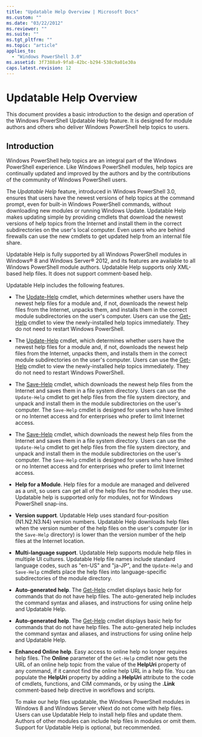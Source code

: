 ```yaml
---
title: "Updatable Help Overview | Microsoft Docs"
ms.custom: ""
ms.date: "03/22/2012"
ms.reviewer: ""
ms.suite: ""
ms.tgt_pltfrm: ""
ms.topic: "article"
applies_to:
  - "Windows PowerShell 3.0"
ms.assetid: 3f7388a9-9fa8-42bc-b294-538c9a01e30a
caps.latest.revision: 12
---
```

# Updatable Help Overview

This document provides a basic introduction to the design and operation of the Windows PowerShell Updatable Help feature. It is designed for module authors and others who deliver Windows PowerShell help topics to users.

## Introduction

Windows PowerShell help topics are an integral part of the Windows PowerShell experience. Like Windows PowerShell modules, help topics are continually updated and improved by the authors and by the contributions of the community of Windows PowerShell users.

The *Updatable Help* feature, introduced in Windows PowerShell 3.0, ensures that users have the newest versions of help topics at the command prompt, even for built-in Windows PowerShell commands, without downloading new modules or running Windows Update. Updatable Help makes updating simple by providing cmdlets that download the newest versions of help topics from the Internet and install them in the correct subdirectories on the user's local computer. Even users who are behind firewalls can use the new cmdlets to get updated help from an internal file share.

Updatable Help is fully supported by all Windows PowerShell modules in Windows® 8 and Windows Server® 2012, and its features are available to all Windows PowerShell module authors. Updatable Help supports only XML-based help files. It does not support comment-based help.

Updatable Help includes the following features.

- The [Update-Help](/powershell/module/microsoft.powershell.core/update-help) cmdlet, which determines whether users have the newest help files for a module and, if not, downloads the newest help files from the Internet, unpacks them, and installs them in the correct module subdirectories on the user's computer. Users can use the [Get-Help](/powershell/module/microsoft.powershell.core/update-help) cmdlet to view the newly-installed help topics immediately. They do not need to restart Windows PowerShell.
- The [Update-Help](/powershell/module/Microsoft.PowerShell.Core/Update-Help) cmdlet, which determines whether users have the newest help files for a module and, if not, downloads the newest help files from the Internet, unpacks them, and installs them in the correct module subdirectories on the user's computer. Users can use the [Get-Help](/powershell/module/Microsoft.PowerShell.Core/Update-Help) cmdlet to view the newly-installed help topics immediately. They do not need to restart Windows PowerShell.

- The [Save-Help](/powershell/module/Microsoft.PowerShell.Core/Save-Help) cmdlet, which downloads the newest help files from the Internet and saves them in a file system directory. Users can use the `Update-Help` cmdlet to get help files from the file system directory, and unpack and install them in the module subdirectories on the user's computer. The `Save-Help` cmdlet is designed for users who have limited or no Internet access and for enterprises who prefer to limit Internet access.
- The [Save-Help](/powershell/module/Microsoft.PowerShell.Core/Save-Help) cmdlet, which downloads the newest help files from the Internet and saves them in a file system directory. Users can use the `Update-Help` cmdlet to get help files from the file system directory, and unpack and install them in the module subdirectories on the user's computer. The `Save-Help` cmdlet is designed for users who have limited or no Internet access and for enterprises who prefer to limit Internet access.

- **Help for a Module**. Help files for a module are managed and delivered as a unit, so users can get all of the help files for the modules they use. Updatable help is supported only for modules, not for Windows PowerShell snap-ins.

- **Version support**. Updatable Help uses standard four-position (N1.N2.N3.N4) version numbers. Updatable Help downloads help files when the version number of the help files on the user's computer (or in the `Save-Help` directory) is lower than the version number of the  help files at the Internet location.

- **Multi-language support**. Updatable Help supports module help files in multiple UI cultures. Updatable Help file names include standard language codes, such as "en-US" and "ja-JP", and the `Update-Help` and `Save-Help` cmdlets place the help files into language-specific subdirectories of the module directory.

- **Auto-generated help**. The [Get-Help](/powershell/module/Microsoft.PowerShell.Core/Get-Help) cmdlet displays basic help for commands that do not have help files. The auto-generated help includes the command syntax and aliases, and instructions for using online help and Updatable Help.
- **Auto-generated help**. The [Get-Help](/powershell/module/Microsoft.PowerShell.Core/Get-Help) cmdlet displays basic help for commands that do not have help files. The auto-generated help includes the command syntax and aliases, and instructions for using online help and Updatable Help.

- **Enhanced Online help**. Easy access to online help no longer requires help files. The **Online** parameter of the `Get-Help` cmdlet now gets the URL of an online help topic from the value of the **HelpUri** property of any command, if it cannot find the online help URL in a help file. You can populate the **HelpUri** property by adding a **HelpUri** attribute to the code of cmdlets, functions, and CIM commands, or by using the **.Link** comment-based help directive in workflows and scripts.

  To make our help files updatable, the Windows PowerShell modules in Windows 8 and Windows Server vNext do not come with help files. Users can use Updatable Help to install help files and update them. Authors of other modules can include help files in modules or omit them. Support for Updatable Help is optional, but recommended.